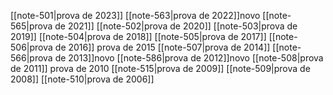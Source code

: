 
[[note-501|prova de 2023]]
[[note-563|prova de 2022]]novo
[[note-565|prova de 2021]]
[[note-502|prova de 2020]]
[[note-503|prova de 2019]]
[[note-504|prova de 2018]]
[[note-505|prova de 2017]]
[[note-506|prova de 2016]]
prova de 2015
[[note-507|prova de 2014]]
[[note-566|prova de 2013]]novo
[[note-586|prova de 2012]]novo
[[note-508|prova de 2011]] 
prova de 2010
[[note-515|prova de 2009]] 
[[note-509|prova de 2008]]
[[note-510|prova de 2006]]



